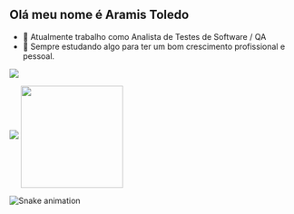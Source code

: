 ## Olá meu nome é Aramis Toledo
- 🔭 Atualmente trabalho como Analista de Testes de Software / QA
- 🌱 Sempre estudando algo para ter um bom crescimento profissional e pessoal.

 <a href="https://www.linkedin.com/in/aramis-toledo-mosso-422834274/" target="_blank"><img src="https://img.shields.io/badge/-LinkedIn-%230077B5?style=for-the-badge&logo=linkedin&logoColor=white" target="_blank"></a> 
 
<picture>
<source
  srcset="https://github-readme-stats.vercel.app/api?username=aramistoledo&show_icons=true&theme=highcontrast"
  media="(prefers-color-scheme: light)"
/>
<source
  srcset="https://github-readme-stats.vercel.app/api?username=aramistoledo&show_icons=true"
  media="(prefers-color-scheme: dark), (prefers-color-scheme: no-preference)"
/>
<img src="https://github-readme-stats.vercel.app/api?username=aramistoledo&show_icons=true" />
</picture>

  <img height="180em"  align="center" src="https://github-readme-stats.vercel.app/api/top-langs/?username=aramistoledo&layout=compact&langs_count=7&theme=react" />

![Snake animation](https://github.com/aramistoledo/aramistoledo/blob/output/github-contribution-grid-snake.svg)




